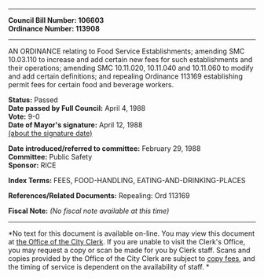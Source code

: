 * * * * *  
  
**Council Bill Number: [](#h0)[](#h2)106603**   
**Ordinance Number: 113908**  
  
* * * * *  
  
AN ORDINANCE relating to Food Service Establishments; amending SMC 10.03.110 to increase and add certain new fees for such establishments and their operations; amending SMC 10.11.020, 10.11.040 and 10.11.060 to modify and add certain definitions; and repealing Ordinance 113169 establishing permit fees for certain food and beverage workers.  
  
**Status:** Passed   
**Date passed by Full Council:** April 4, 1988   
**Vote:** 9-0   
**Date of Mayor's signature:** April 12, 1988   
[(about the signature date)](/~public/approvaldate.htm)   
  
  
**Date introduced/referred to committee:** February 29, 1988   
**Committee:** Public Safety   
**Sponsor:** RICE   
  
**Index Terms:** FEES, FOOD-HANDLING, EATING-AND-DRINKING-PLACES  
  
**References/Related Documents:** Repealing: Ord 113169  
  
**Fiscal Note:** *(No fiscal note available at this time)*  
  
* * * * *  
  
*No text for this document is available on-line. You may view this document at [the Office of the City Clerk](http://www.seattle.gov/leg/clerk/contactUs.htm). If you are unable to visit the Clerk's Office, you may request a copy or scan be made for you by Clerk staff. Scans and copies provided by the Office of the City Clerk are subject to [copy fees](http://clerk.seattle.gov/~public/clerkfees.htm), and the timing of service is dependent on the availability of staff. *  
  
  
